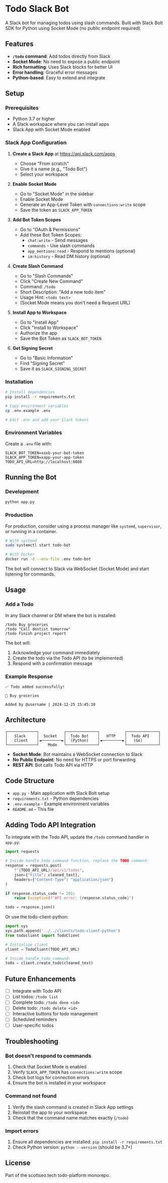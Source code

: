 # Todo Slack Bot

A Slack bot for managing todos using slash commands. Built with Slack Bolt SDK for Python using Socket Mode (no public endpoint required).

## Features

- **`/todo` command**: Add todos directly from Slack
- **Socket Mode**: No need to expose a public endpoint
- **Rich formatting**: Uses Slack blocks for better UI
- **Error handling**: Graceful error messages
- **Python-based**: Easy to extend and integrate

## Setup

### Prerequisites

- Python 3.7 or higher
- A Slack workspace where you can install apps
- Slack App with Socket Mode enabled

### Slack App Configuration

1. **Create a Slack App** at https://api.slack.com/apps
   - Choose "From scratch"
   - Give it a name (e.g., "Todo Bot")
   - Select your workspace

2. **Enable Socket Mode**
   - Go to "Socket Mode" in the sidebar
   - Enable Socket Mode
   - Generate an App-Level Token with `connections:write` scope
   - Save the token as `SLACK_APP_TOKEN`

3. **Add Bot Token Scopes**
   - Go to "OAuth & Permissions"
   - Add these Bot Token Scopes:
     - `chat:write` - Send messages
     - `commands` - Use slash commands
     - `app_mentions:read` - Respond to mentions (optional)
     - `im:history` - Read DM history (optional)

4. **Create Slash Command**
   - Go to "Slash Commands"
   - Click "Create New Command"
   - Command: `/todo`
   - Short Description: "Add a new todo item"
   - Usage Hint: `<todo text>`
   - (Socket Mode means you don't need a Request URL)

5. **Install App to Workspace**
   - Go to "Install App"
   - Click "Install to Workspace"
   - Authorize the app
   - Save the Bot Token as `SLACK_BOT_TOKEN`

6. **Get Signing Secret**
   - Go to "Basic Information"
   - Find "Signing Secret"
   - Save it as `SLACK_SIGNING_SECRET`

### Installation

```bash
# Install dependencies
pip install -r requirements.txt

# Copy environment variables
cp .env.example .env

# Edit .env and add your Slack tokens
```

### Environment Variables

Create a `.env` file with:

```env
SLACK_BOT_TOKEN=xoxb-your-bot-token
SLACK_APP_TOKEN=xapp-your-app-token
TODO_API_URL=http://localhost:8080
```

## Running the Bot

### Development

```bash
python app.py
```

### Production

For production, consider using a process manager like `systemd`, `supervisor`, or running in a container.

```bash
# With systemd
sudo systemctl start todo-bot

# With Docker
docker run -d --env-file .env todo-bot
```

The bot will connect to Slack via WebSocket (Socket Mode) and start listening for commands.

## Usage

### Add a Todo

In any Slack channel or DM where the bot is installed:

```
/todo Buy groceries
/todo "Call dentist tomorrow"
/todo Finish project report
```

The bot will:
1. Acknowledge your command immediately
2. Create the todo via the Todo API (to be implemented)
3. Respond with a confirmation message

### Example Response

```
✅ Todo added successfully!

📝 Buy groceries

Added by @username | 2024-12-25 15:45:30
```

## Architecture

```
┌─────────────┐           ┌──────────────┐           ┌──────────────┐
│   Slack     │  Socket   │  Todo Bot    │   HTTP    │  Todo API    │
│   Client    │◄─────────►│  (Python)    │◄─────────►│   (Go)       │
└─────────────┘    Mode   └──────────────┘           └──────────────┘
```

- **Socket Mode**: Bot maintains a WebSocket connection to Slack
- **No Public Endpoint**: No need for HTTPS or port forwarding
- **REST API**: Bot calls Todo API via HTTP

## Code Structure

- `app.py` - Main application with Slack Bolt setup
- `requirements.txt` - Python dependencies
- `.env.example` - Example environment variables
- `README.md` - This file

## Adding Todo API Integration

To integrate with the Todo API, update the `/todo` command handler in `app.py`:

```python
import requests

# Inside handle_todo_command function, replace the TODO comment:
response = requests.post(
    f"{TODO_API_URL}/api/v1/todos",
    json={"title": cleaned_text},
    headers={"Content-Type": "application/json"}
)

if response.status_code != 201:
    raise Exception(f"API error: {response.status_code}")

todo = response.json()
```

Or use the todo-client-python:

```python
import sys
sys.path.append('../../clients/todo-client-python')
from todoclient import TodoClient

# Initialize client
client = TodoClient(TODO_API_URL)

# Inside handle_todo_command:
todo = client.create_todo(cleaned_text)
```

## Future Enhancements

- [ ] Integrate with Todo API
- [ ] List todos: `/todo list`
- [ ] Complete todo: `/todo done <id>`
- [ ] Delete todo: `/todo delete <id>`
- [ ] Interactive buttons for todo management
- [ ] Scheduled reminders
- [ ] User-specific todos

## Troubleshooting

### Bot doesn't respond to commands

1. Check that Socket Mode is enabled
2. Verify `SLACK_APP_TOKEN` has `connections:write` scope
3. Check bot logs for connection errors
4. Ensure the bot is installed in your workspace

### Command not found

1. Verify the slash command is created in Slack App settings
2. Reinstall the app to your workspace
3. Check that the command name matches exactly (`/todo`)

### Import errors

1. Ensure all dependencies are installed: `pip install -r requirements.txt`
2. Check Python version: `python --version` (should be 3.7+)

## License

Part of the scottseo.tech todo-platform monorepo.
